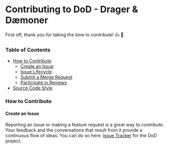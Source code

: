 # Contributing to DoD - Drager & Dæmoner

First off, thank you for taking the time to contribute! :+1: :tada:

### Table of Contents

* [How to Contribute](#how-to-contribute)
    * [Create an Issue](#create-an-issue)
    * [Issue Lifecycle](#issue-lifecycle)
    * [Submit a Merge Request](#submit-a-merge-request)
    * [Participate in Reviews](#participate-in-reviews)
* [Source Code Style](#source-code-style)

### How to Contribute

#### Create an Issue

Reporting an issue or making a feature request is a great way to contribute. Your feedback
and the conversations that result from it provide a continuous flow of ideas. You can do so here:
[Issue Tracker](https://github.com/mpeki/dod/issues) for the DoD project.

[//]: # (#### Issue Lifecycle)

[//]: # ()
[//]: # (When an issue is first created, it is flagged `open` waiting for a team)

[//]: # (member to triage it. Once the issue has been reviewed, the team may ask for further)

[//]: # (information if needed, and based on the findings, the issue is either transitioned to `accepted`)

[//]: # (or is closed with a specific status.)

[//]: # ()
[//]: # (From here, it will be pulled into a future sprint cycle.)

[//]: # ()
[//]: # (When the fix has been made and reviewed, it will be merged into the `develop` branch, for integration testing.)

[//]: # ()
[//]: # (If you urgently need the fix/feature, you can choose to checkout the `develop` branch.)

[//]: # ()
[//]: # (`develop` is merged into `master` for broader consumption, on a regular interval.)

[//]: # ()
[//]: # ()
[//]: # (#### Submit a Merge Request)

[//]: # ()
[//]: # (If you would like to directly resolve the issue yourself: great! We welcome contributions!)

[//]: # ()
[//]: # (1. Should you create an issue first? No, just create the merge request and use the)

[//]: # (   description to provide context and motivation, as you would for an issue. If you want)

[//]: # (   to start a discussion first or have already created an issue, once a merge request is)

[//]: # (   merged, we will close the issue.)

[//]: # ()
[//]: # (1. Always check out the `develop` branch and submit merge requests against it.)

[//]: # (   Backports to prior versions will be considered on a case-by-case basis.)

[//]: # ()
[//]: # (1. Rebase your branch on top of the latest `develop` commit, before submitting your)

[//]: # (   merge quest)

[//]: # ()
[//]: # (1. All commits must follow [conventional commits standards]&#40;https://docs.tiatechnology.com/display/ARC/Semantic-release#Semanticrelease-Commitmessages&#41; to be accepted.)

[//]: # (   Gitlab will reject pushes if they don't follow the standard.)

[//]: # ()
[//]: # (1. Choose the granularity of your commits consciously and squash commits that represent)

[//]: # (   multiple edits or corrections of the same logical change. See)

[//]: # (   [Rewriting History section of Pro Git]&#40;https://git-scm.com/book/en/Git-Tools-Rewriting-History&#41;)

[//]: # (   for an overview of streamlining the commit history.)

[//]: # ()
[//]: # ()
[//]: # (1. If there is a prior issue, reference the JIRA issue number in both commit messages, and)

[//]: # (   the description of the merge request.)

[//]: # ()
[//]: # (If accepted, your contribution may be heavily modified as needed prior to merging.)

[//]: # ()
[//]: # (If asked to make corrections, simply push the changes against the same branch, and your)

[//]: # (merge request will be updated. In other words, you do not need to create a new merge request)

[//]: # (when asked to make changes.)

[//]: # ()
[//]: # (#### Participate in Reviews)

[//]: # ()
[//]: # (Helping to review merge requests is another great way to contribute. Your feedback)

[//]: # (can help to shape the implementation of new features, and often ARC needs help testing)

[//]: # (the changes. If you are assigned as a reviewer in a MR, it is because we would like your)

[//]: # (help either reviewing the code changes, or testing the change in your local TIC.)

[//]: # ()
[//]: # (### Source Code Style)

[//]: # ()
[//]: # (`tic.sh` is written in BASH. We try to follow BASH best practices as recommended by [shellcheck]&#40;https://github.com/koalaman/shellcheck&#41;)

[//]: # (but we don't have any official "code style" convention at this stage.)

[//]: # ()
[//]: # (Every commit to TIC triggers a Jenkins pipeline, which includes a shellcheck linting stage to)

[//]: # (ensure that the script stays in good health.)

[//]: # ()
[//]: # (If the linting test fails, the pipeline fails, and the code will not be merged until it passes the linter,)

[//]: # (or a shellcheck ignore definition is added &#40;with good cause&#41;.)

[//]: # ()
[//]: # (The project's Docker-compose files should follow these [docker compose standards] &#40;https://docs.tiatechnology.com/display/ARC/Tia+in+Compose#TiainCompose-Dockercomposefiles&#41;)

[//]: # ()
[//]: # (TIC also features a `.editorcofig` file, which your IDE should use in order to use consistent)

[//]: # (spacing, line endings, whitespace handling and so on.)
